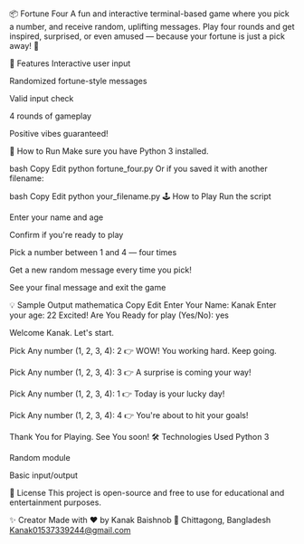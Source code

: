 📦 Fortune Four
A fun and interactive terminal-based game where you pick a number, and receive random, uplifting messages. Play four rounds and get inspired, surprised, or even amused — because your fortune is just a pick away! 🎉

🔮 Features
Interactive user input

Randomized fortune-style messages

Valid input check

4 rounds of gameplay

Positive vibes guaranteed!

🚀 How to Run
Make sure you have Python 3 installed.

bash
Copy
Edit
python fortune_four.py
Or if you saved it with another filename:

bash
Copy
Edit
python your_filename.py
🕹️ How to Play
Run the script

Enter your name and age

Confirm if you're ready to play

Pick a number between 1 and 4 — four times

Get a new random message every time you pick!

See your final message and exit the game

💡 Sample Output
mathematica
Copy
Edit
Enter Your Name: Kanak
Enter your age: 22
Excited! Are You Ready for play (Yes/No): yes

Welcome Kanak. Let's start.

Pick Any number (1, 2, 3, 4): 2
👉 WOW! You working hard. Keep going.

Pick Any number (1, 2, 3, 4): 3
👉 A surprise is coming your way!

Pick Any number (1, 2, 3, 4): 1
👉 Today is your lucky day!

Pick Any number (1, 2, 3, 4): 4
👉 You're about to hit your goals!

Thank You for Playing. See You soon!
🛠️ Technologies Used
Python 3

Random module

Basic input/output

📄 License
This project is open-source and free to use for educational and entertainment purposes.


✨ Creator
Made with ❤️ by Kanak Baishnob
📍 Chittagong, Bangladesh
Kanak01537339244@gmail.com
